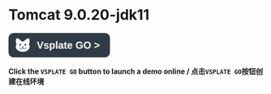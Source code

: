 # Tomcat 9.0.20-jdk11

<a href="https://www.vsplate.com/?docker-compose=https://github.com/vsplate/dcenvs/tomcat/9.0.20-jdk11"><img alt="VSPLATE GO" src="https://raw.githubusercontent.com/vsplate/images/master/vsgo_btn.png" width="200px"></a>

**Click the `VSPLATE GO` button to launch a demo online / 点击`VSPLATE GO`按钮创建在线环境**